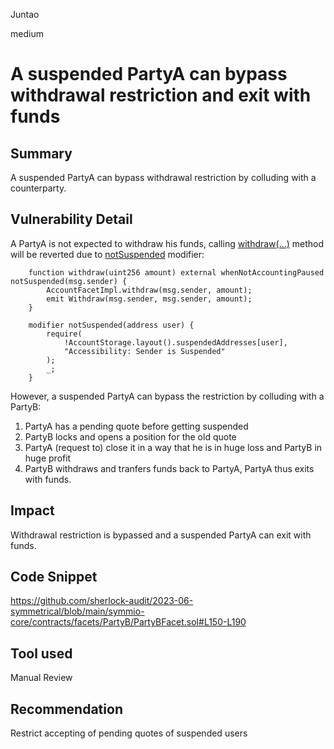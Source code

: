 Juntao

medium

# A suspended PartyA can bypass withdrawal restriction and exit with funds

## Summary

A suspended PartyA can bypass withdrawal restriction by colluding with a counterparty.

## Vulnerability Detail

A PartyA is not expected to withdraw his funds, calling [withdraw(...)](https://github.com/sherlock-audit/2023-06-symmetrical/blob/main/symmio-core/contracts/facets/Account/AccountFacet.sol#L26-L29) method will be reverted due to [notSuspended](https://github.com/sherlock-audit/2023-06-symmetrical/blob/main/symmio-core/contracts/utils/Accessibility.sol#L73-L79) modifier:
```solidity
    function withdraw(uint256 amount) external whenNotAccountingPaused notSuspended(msg.sender) {
        AccountFacetImpl.withdraw(msg.sender, amount);
        emit Withdraw(msg.sender, msg.sender, amount);
    }
```
```solidity
    modifier notSuspended(address user) {
        require(
            !AccountStorage.layout().suspendedAddresses[user],
            "Accessibility: Sender is Suspended"
        );
        _;
    }
```
However, a suspended PartyA can bypass the restriction by colluding with a PartyB:
1. PartyA has a pending quote before getting suspended
2. PartyB locks and opens a position for the old quote
3. PartyA (request to) close it in a way that he is in huge loss and PartyB in huge profit
4. PartyB withdraws and tranfers funds back to PartyA, PartyA thus exits with funds.

## Impact

Withdrawal restriction is bypassed and a suspended PartyA can exit with funds.

## Code Snippet

https://github.com/sherlock-audit/2023-06-symmetrical/blob/main/symmio-core/contracts/facets/PartyB/PartyBFacet.sol#L150-L190

## Tool used

Manual Review

## Recommendation

Restrict accepting of pending quotes of suspended users
